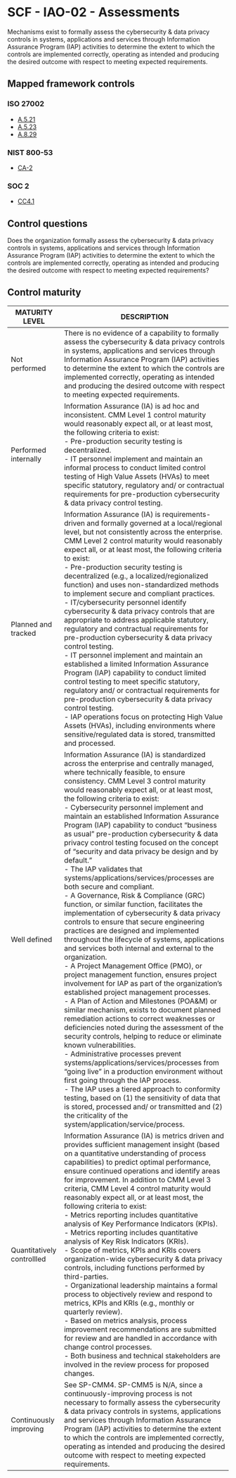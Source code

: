 # SCF - IAO-02 - Assessments
Mechanisms exist to formally assess the cybersecurity & data privacy controls in systems, applications and services through Information Assurance Program (IAP) activities to determine the extent to which the controls are implemented correctly, operating as intended and producing the desired outcome with respect to meeting expected requirements.
## Mapped framework controls
### ISO 27002
- [A.5.21](../iso27002/a-5.md#a521)
- [A.5.23](../iso27002/a-5.md#a523)
- [A.8.29](../iso27002/a-8.md#a829)
### NIST 800-53
- [CA-2](../nist80053/ca-2.md)
### SOC 2
- [CC4.1](../soc2/cc41.md)
## Control questions
Does the organization formally assess the cybersecurity & data privacy controls in systems, applications and services through Information Assurance Program (IAP) activities to determine the extent to which the controls are implemented correctly, operating as intended and producing the desired outcome with respect to meeting expected requirements?
## Control maturity
|       MATURITY LEVEL       |                                                                                                                                                                                                                                                                                                                                                                                                                                                                                                                                                                                                                                                                                                                                                                                                                                                                                                                      DESCRIPTION                                                                                                                                                                                                                                                                                                                                                                                                                                                                                                                                                                                                                                                                                                                                                                                                                                                                                                                      |
|----------------------------|-------------------------------------------------------------------------------------------------------------------------------------------------------------------------------------------------------------------------------------------------------------------------------------------------------------------------------------------------------------------------------------------------------------------------------------------------------------------------------------------------------------------------------------------------------------------------------------------------------------------------------------------------------------------------------------------------------------------------------------------------------------------------------------------------------------------------------------------------------------------------------------------------------------------------------------------------------------------------------------------------------------------------------------------------------------------------------------------------------------------------------------------------------------------------------------------------------------------------------------------------------------------------------------------------------------------------------------------------------------------------------------------------------------------------------------------------------------------------------------------------------------------------------------------------------------------------------------------------------------------------------------------------------------------------------------------------------------------------------------------------------------------------------------------------------------------------------------------------------|
| Not performed              | There is no evidence of a capability to formally assess the cybersecurity & data privacy controls in systems, applications and services through Information Assurance Program (IAP) activities to determine the extent to which the controls are implemented correctly, operating as intended and producing the desired outcome with respect to meeting expected requirements.                                                                                                                                                                                                                                                                                                                                                                                                                                                                                                                                                                                                                                                                                                                                                                                                                                                                                                                                                                                                                                                                                                                                                                                                                                                                                                                                                                                                                                                                        |
| Performed internally       | Information Assurance (IA) is ad hoc and inconsistent. CMM Level 1 control maturity would reasonably expect all, or at least most, the following criteria to exist:<br>- Pre-production security testing is decentralized.<br>- IT personnel implement and maintain an informal process to conduct limited control testing of High Value Assets (HVAs) to meet specific statutory, regulatory and/ or contractual requirements for pre-production cybersecurity & data privacy control testing.                                                                                                                                                                                                                                                                                                                                                                                                                                                                                                                                                                                                                                                                                                                                                                                                                                                                                                                                                                                                                                                                                                                                                                                                                                                                                                                                                       |
| Planned and tracked        | Information Assurance (IA) is requirements-driven and formally governed at a local/regional level, but not consistently across the enterprise. CMM Level 2 control maturity would reasonably expect all, or at least most, the following criteria to exist:<br>- Pre-production security testing is decentralized (e.g., a localized/regionalized function) and uses non-standardized methods to implement secure and compliant practices.<br>- IT/cybersecurity personnel identify cybersecurity & data privacy controls that are appropriate to address applicable statutory, regulatory and contractual requirements for pre-production cybersecurity & data privacy control testing.<br>- IT personnel implement and maintain an established a limited Information Assurance Program (IAP) capability to conduct limited control testing to meet specific statutory, regulatory and/ or contractual requirements for pre-production cybersecurity & data privacy control testing.<br>- IAP operations focus on protecting High Value Assets (HVAs), including environments where sensitive/regulated data is stored, transmitted and processed.                                                                                                                                                                                                                                                                                                                                                                                                                                                                                                                                                                                                                                                                                                   |
| Well defined               | Information Assurance (IA) is standardized across the enterprise and centrally managed, where technically feasible, to ensure consistency. CMM Level 3 control maturity would reasonably expect all, or at least most, the following criteria to exist:<br>- Cybersecurity personnel implement and maintain an established Information Assurance Program (IAP) capability to conduct “business as usual” pre-production cybersecurity & data privacy control testing focused on the concept of “security and data privacy be design and by default.” <br>- The IAP validates that systems/applications/services/processes are both secure and compliant.<br>- A Governance, Risk & Compliance (GRC) function, or similar function, facilitates the implementation of cybersecurity & data privacy controls to ensure that secure engineering practices are designed and implemented throughout the lifecycle of systems, applications and services both internal and external to the organization. <br>- A Project Management Office (PMO), or project management function, ensures project involvement for IAP as part of the organization’s established project management processes.<br>- A Plan of Action and Milestones (POA&M) or similar mechanism, exists to document planned remediation actions to correct weaknesses or deficiencies noted during the assessment of the security controls, helping to reduce or eliminate known vulnerabilities.<br>- Administrative processes prevent systems/applications/services/processes from “going live” in a production environment without first going through the IAP process.<br>- The IAP uses a tiered approach to conformity testing, based on (1) the sensitivity of data that is stored, processed and/ or transmitted and (2) the criticality of the system/application/service/process. |
| Quantitatively controllled | Information Assurance (IA) is metrics driven and provides sufficient management insight (based on a quantitative understanding of process capabilities) to predict optimal performance, ensure continued operations and identify areas for improvement. In addition to CMM Level 3 criteria, CMM Level 4 control maturity would reasonably expect all, or at least most, the following criteria to exist:<br>- 	Metrics reporting includes quantitative analysis of Key Performance Indicators (KPIs).<br>- 	Metrics reporting includes quantitative analysis of Key Risk Indicators (KRIs).<br>- 	Scope of metrics, KPIs and KRIs covers organization-wide cybersecurity & data privacy controls, including functions performed by third-parties.<br>- 	Organizational leadership maintains a formal process to objectively review and respond to metrics, KPIs and KRIs (e.g., monthly or quarterly review).<br>- 	Based on metrics analysis, process improvement recommendations are submitted for review and are handled in accordance with change control processes.<br>- 	Both business and technical stakeholders are involved in the review process for proposed changes.                                                                                                                                                                                                                                                                                                                                                                                                                                                                                                                                                                                                                                                                           |
| Continuously improving     | See SP-CMM4. SP-CMM5 is N/A, since a continuously-improving process is not necessary to formally assess the cybersecurity & data privacy controls in systems, applications and services through Information Assurance Program (IAP) activities to determine the extent to which the controls are implemented correctly, operating as intended and producing the desired outcome with respect to meeting expected requirements.                                                                                                                                                                                                                                                                                                                                                                                                                                                                                                                                                                                                                                                                                                                                                                                                                                                                                                                                                                                                                                                                                                                                                                                                                                                                                                                                                                                                                        |
